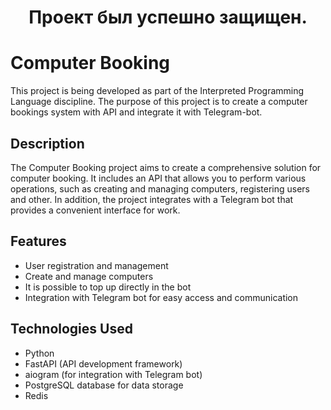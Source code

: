 <div align="center">
    <h1>Проект был успешно защищен.</h1>
</div>

# Computer Booking

This project is being developed as part of the Interpreted Programming Language discipline. 
The purpose of this project is to create a computer bookings system with API and integrate it with Telegram-bot.

## Description

The Computer Booking project aims to create a comprehensive solution for computer booking. 
It includes an API that allows you to perform various operations, such as creating and managing computers, registering users and other.
In addition, the project integrates with a Telegram bot that provides a convenient interface for work.

## Features

- User registration and management
- Create and manage computers
- It is possible to top up directly in the bot
- Integration with Telegram bot for easy access and communication

## Technologies Used

- Python
- FastAPI (API development framework)
- aiogram (for integration with Telegram bot)
- PostgreSQL database for data storage
- Redis
